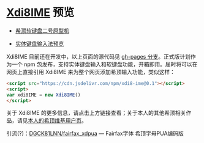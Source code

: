 # [Xdi8IME](https://github.com/DGCK81LNN/xdi8-ime) 预览

* [希顶软键盘二号原型机](https://dgck81lnn.github.io/xdi8-ime/xdi8kbdproto2.html)

* [实体键盘输入法预览](https://dgck81lnn.github.io/xdi8-ime/xdi8hwkbdimeproto.html)

Xdi8IME 目前还在开发中，以上页面的源代码见 [gh-pages 分支](https://github.com/DGCK81LNN/xdi8-ime/tree/gh-pages)。正式版计划作为一个 npm 包发布，支持实体键盘输入和软键盘功能，开箱即用。届时将可以在网页上直接引用 Xdi8IME 来为整个网页添加希顶输入功能，类似这样：

~~~html
<script src="https://cdn.jsdelivr.com/npm/xdi8-ime@0.1"></script>
<script>
var xdi8IME = new Xdi8IME()
</script>
~~~

关于 Xdi8IME 的更多信息，请点击上方链接查看；关于本人的其他希顶相关作品，请见[本人的希顶维基用户页](https://wiki.xdi8.top/wiki/User:DGCK81LNN)。

引流(?)：[DGCK81LNN/fairfax_xdpua](https://github.com/DGCK81LNN/fairfax_xdpua) — Fairfax字体 希顶字母PUA编码版
